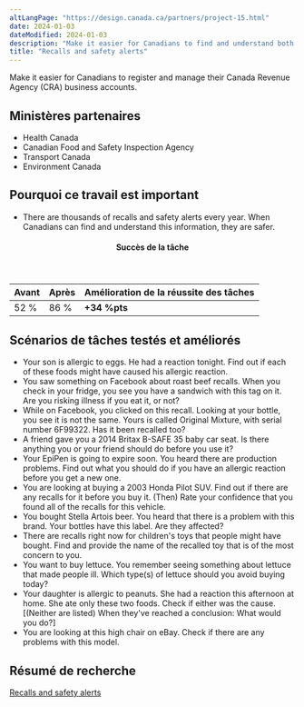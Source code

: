 ```yaml
---
altLangPage: "https://design.canada.ca/partners/project-15.html"
date: 2024-01-03
dateModified: 2024-01-03
description: "Make it easier for Canadians to find and understand both recalls and safety alerts for food, health products, vehicles and car seats."
title: "Recalls and safety alerts"
---
```

<p>Make it easier for Canadians to register and manage their Canada Revenue Agency (CRA) business accounts.</p>
<h2>Ministères partenaires</h2>
<ul>
  <li>Health Canada</li>
  <li>Canadian Food and Safety Inspection Agency</li>
  <li>Transport Canada</li>
  <li>Environment Canada</li>
</ul>
<h2>Pourquoi ce travail est important</h2>
<ul>
  <li>There are thousands of recalls and safety alerts every year. When Canadians can find and understand this information, they are safer.</li>
</ul>
<div class="row mrgn-tp-lg mrgn-bttm-lg">
  <div class="col-md-8">
    <div class="panel panel-success">
      <header class="panel-heading">
        <h4 class="panel-title text-center">Succès de la tâche</h4>
      </header>
      <table class="table">
        <thead>
          <tr style="">
            <th scope="col" class="col-md-3">Avant</th>
            <th scope="col" class="col-md-3">Après</th>
            <th scope="col" class="col-md-6">Amélioration de la réussite des tâches</th>
          </tr>
        </thead>
        <tbody>
          <tr>
            <td class="table-smnum">52&nbsp;%</td>
            <td class="table-smnum">86&nbsp;%</td>
            <td class="table-smnum"><span class="text-success"><strong>+34&nbsp;%pts</strong></span></td>
          </tr>
        </tbody>
      </table>
    </div>
  </div>
</div>
<h2>Scénarios de tâches testés et améliorés</h2>
<ul class="lst-spcd">
  <li>Your son is allergic to eggs. He had a reaction tonight. Find out if each of these foods might have caused his allergic reaction.</li>
  <li>You saw something on Facebook about roast beef recalls. When you check in your fridge, you see you have a sandwich with this tag on it. Are you risking illness if you eat it, or not?</li>
  <li>While on Facebook, you clicked on this recall. Looking at your bottle, you see it is not the same. Yours is called Original Mixture, with serial number 6F99322. Has it been recalled too?</li>
  <li>A friend gave you a 2014 Britax B-SAFE 35 baby car seat. Is there anything you or your friend should do before you use it?</li>
  <li>Your EpiPen is going to expire soon. You heard there are production problems. Find out what you should do if you have an allergic reaction before you get a new one.</li>
  <li>You are looking at buying a 2003 Honda Pilot SUV. Find out if there are any recalls for it before you buy it. (Then) Rate your confidence that you found all of the recalls for this vehicle.</li>
  <li>You bought Stella Artois beer. You heard that there is a problem with this brand. Your bottles have this label. Are they affected?</li>
  <li>There are recalls right now for children's toys that people might have bought. Find and provide the name of the recalled toy that is of the most concern to you.</li>
  <li>You want to buy lettuce. You remember seeing something about lettuce that made people ill. Which type(s) of lettuce should you avoid buying today?</li>
  <li>Your daughter is allergic to peanuts. She had a reaction this afternoon at home. She ate only these two foods. Check if either was the cause. [(Neither are listed) When they've reached a conclusion: What would you do?] </li>
  <li>You are looking at this high chair on eBay. Check if there are any problems with this model.</li>
</ul>
<h2>Résumé de recherche</h2>
<p><a href="https://blogue.canada.ca/resumes-recherche/recalls-research-summary.html">Recalls and safety alerts</a></p>
